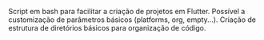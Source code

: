 Script em bash para facilitar a criação de projetos em Flutter.
Possível a customização de parâmetros básicos (platforms, org, empty...).
Criação de estrutura de diretórios básicos para organização de código.
